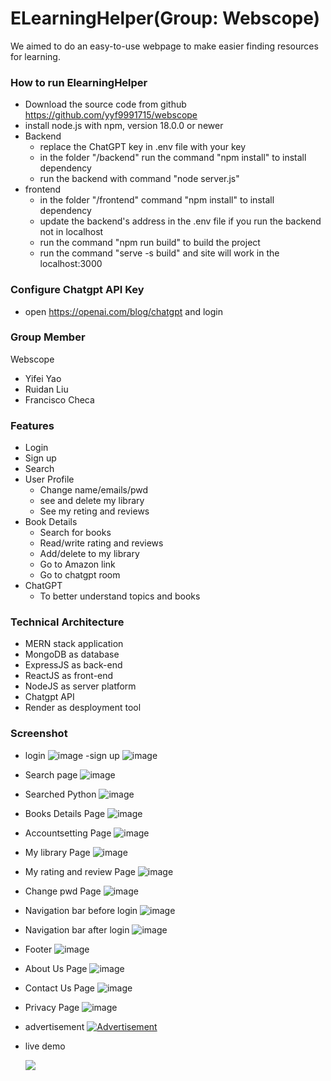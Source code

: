 # ELearningHelper(Group: Webscope) 

We aimed to do an easy-to-use webpage to make easier finding resources for learning.

### How to run  ElearningHelper 
- Download the source code from github https://github.com/yyf9991715/webscope
- install node.js with npm, version 18.0.0 or newer 
- Backend
    - replace the ChatGPT key in .env file with your key
    - in the folder "/backend" run the command "npm install" to install dependency
    - run the backend with command "node server.js"
- frontend
    - in the folder "/frontend" command "npm install" to install dependency
    - update the backend's address in the .env file if you run the backend not in localhost
    - run the command "npm run build" to build the project
    - run the command "serve -s build" and site will work in the localhost:3000
### Configure Chatgpt API Key
- open https://openai.com/blog/chatgpt and login
  
  
### Group Member
Webscope
- Yifei Yao
- Ruidan Liu
- Francisco Checa
### Features
- Login
- Sign up
- Search
- User Profile
    - Change name/emails/pwd
    - see and delete my library 
    - See my reting and reviews
- Book Details
    - Search for books
    - Read/write rating and reviews
    - Add/delete to my library
    - Go to Amazon link
    - Go to chatgpt room
- ChatGPT
    - To better understand topics and books
### Technical Architecture
- MERN stack application
- MongoDB as database
- ExpressJS as back-end
- ReactJS as front-end
- NodeJS as server platform
- Chatgpt API
- Render as desployment tool

### Screenshot
- login
  ![image](https://github.com/yyf9991715/webscope/blob/master/img-folder/login.png)
-sign up
  ![image](https://github.com/yyf9991715/webscope/blob/master/img-folder/signup.png)
- Search page
  ![image](https://github.com/yyf9991715/webscope/blob/master/img-folder/search.png)
- Searched Python
  ![image](https://github.com/yyf9991715/webscope/blob/master/img-folder/searched.png)
- Books Details Page
  ![image](https://github.com/yyf9991715/webscope/blob/master/img-folder/bookdetails.png)
- Accountsetting Page
  ![image](https://github.com/yyf9991715/webscope/blob/master/img-folder/accountsetting.png)
- My library Page
  ![image](https://github.com/yyf9991715/webscope/blob/master/img-folder/mylib.png)
- My rating and review Page
  ![image](https://github.com/yyf9991715/webscope/blob/master/img-folder/myreview.png)
- Change pwd Page
  ![image](https://github.com/yyf9991715/webscope/blob/master/img-folder/changepwd.png)
- Navigation bar before login
  ![image](https://github.com/yyf9991715/webscope/blob/master/img-folder/nav_brforelogin.png)
- Navigation bar after login
  ![image](https://github.com/yyf9991715/webscope/blob/master/img-folder/nav_afterlogin.png)
- Footer
  ![image](https://github.com/yyf9991715/webscope/blob/master/img-folder/footer.png)
- About Us Page
  ![image](https://github.com/yyf9991715/webscope/blob/master/img-folder/aboutus.png)
- Contact Us Page
  ![image](https://github.com/yyf9991715/webscope/blob/master/img-folder/Contactus.png)
- Privacy Page
  ![image](https://github.com/yyf9991715/webscope/blob/master/img-folder/privacy.png)
- advertisement
[![Advertisement](https://res.cloudinary.com/marcomontalbano/image/upload/v1691074281/video_to_markdown/images/youtube--KAjMv5EHimw-c05b58ac6eb4c4700831b2b3070cd403.jpg)](https://youtu.be/KAjMv5EHimw "Advertisement")
- live demo
  
  [![](https://res.cloudinary.com/marcomontalbano/image/upload/v1691316628/video_to_markdown/images/youtube--fxIXqCb3rtQ-c05b58ac6eb4c4700831b2b3070cd403.jpg)](https://youtu.be/fxIXqCb3rtQ "")
  



  


